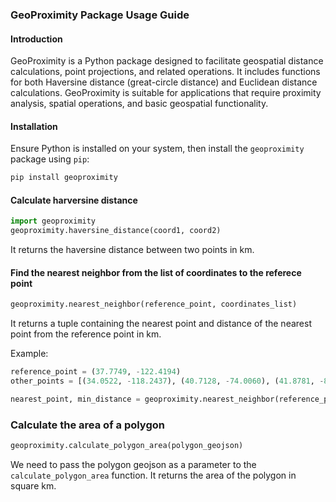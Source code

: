 ### GeoProximity Package Usage Guide

#### Introduction

GeoProximity is a Python package designed to facilitate geospatial distance calculations, point projections, and related operations. It includes functions for both Haversine distance (great-circle distance) and Euclidean distance calculations. GeoProximity is suitable for applications that require proximity analysis, spatial operations, and basic geospatial functionality.

#### Installation

Ensure Python is installed on your system, then install the `geoproximity` package using `pip`:

```sh
pip install geoproximity
```

#### Calculate harversine distance
```python
import geoproximity
geoproximity.haversine_distance(coord1, coord2)
```
It returns the haversine distance between two points in km.

#### Find the nearest neighbor from the list of coordinates to the referece point
```python
geoproximity.nearest_neighbor(reference_point, coordinates_list)
```
It returns a tuple containing the nearest point and distance of the nearest point from the reference point in km.

Example:
```python
reference_point = (37.7749, -122.4194)
other_points = [(34.0522, -118.2437), (40.7128, -74.0060), (41.8781, -87.6298)]

nearest_point, min_distance = geoproximity.nearest_neighbor(reference_point, other_points)

```
### Calculate the area of a polygon
```python
geoproximity.calculate_polygon_area(polygon_geojson)
```
We need to pass the polygon geojson as a parameter to the `calculate_polygon_area` function. It returns the area of the polygon in square km.
